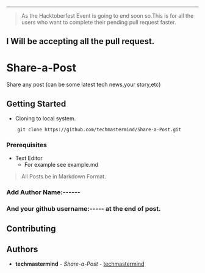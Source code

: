 
----
> As the Hacktoberfest Event is going to end soon so.This is for all the users who want to complete their pending pull request faster.
## I Will be accepting all the pull request.

# Share-a-Post

Share any post (can be some latest tech news,your story,etc)

## Getting Started

- Cloning to local system.
```
	git clone https://github.com/techmastermind/Share-a-Post.git
```

### Prerequisites

- Text Editor
	- For example see example.md
> All Posts be in Markdown Format.
### Add Author Name:------
### And your github username:----- at the end of post.
## Contributing

## Authors

* **techmastermind** - *Share-a-Post* - [techmastermind](https://github.com/techmastermind)
